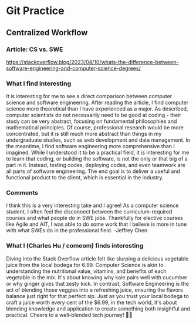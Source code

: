 # Git Practice 

## Centralized Workflow

### Article: CS vs. SWE
https://stackoverflow.blog/2023/04/10/whats-the-difference-between-software-engineering-and-computer-science-degrees/

### What I find interesting
It is interesting for me to see a direct comparison between computer science and software engineering. After reading the article, I find computer science more theoretical than I have experienced as a major. As described, computer scientists do not necessarily need to be good at coding - their study can be very abstract, focusing on fundamental philosophies and mathematical principles. Of course, professional research would be more concentrated, but it is still much more abstract than things in my undergraduate studies, such as web development and data management. In the meantime, I find software engineering more comprehensive than I imagined. While I understood it to be a practical field, it is interesting for me to learn that coding, or building the software,  is not the only or that big of a part in it. Instead, testing codes, deploying codes, and even teamwork are all parts of software engineering. The end goal is to deliver a useful and functional product to the client, which is essential in the industry.

### Comments
I think this is a very interesting take and I agree!  As a computer science student, I often feel the disconnect between the curriculum-required courses and what people do in SWE jobs.  Thankfully for elective courses like Agile and AIT, I was able to do some work that I believe is more in tune with what SWEs do in the professional field.  -Jeffrey Chen

### What I (Charles Hu / comeom) finds interesting
Diving into the Stack Overflow article felt like slurping a delicious vegetable juice from the local bodega for 6.99. Computer Science is akin to understanding the nutritional value, vitamins, and benefits of each vegetable in the mix. It's about knowing why kale pairs well with cucumber or why ginger gives that zesty kick. In contrast, Software Engineering is the act of blending those veggies into a refreshing juice, ensuring the flavors balance just right for that perfect sip. Just as you trust your local bodega to craft a juice worth every cent of the $6.99, in the tech world, it's about blending knowledge and application to create something both insightful and practical. Cheers to a well-blended tech journey! 🥤🌿

